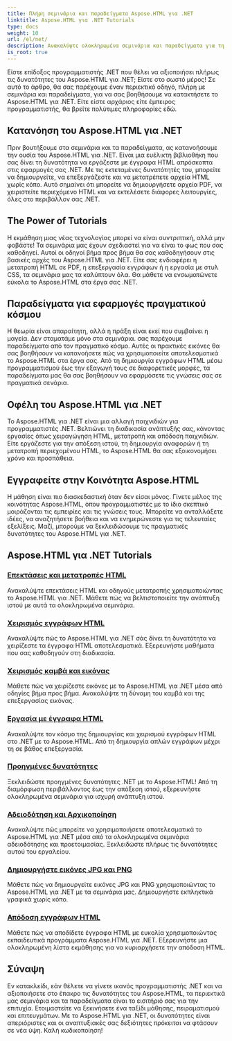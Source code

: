 ```yaml
---
title: Πλήρη σεμινάρια και παραδείγματα Aspose.HTML για .NET
linktitle: Aspose.HTML για .NET Tutorials
type: docs
weight: 10
url: /el/net/
description: Ανακαλύψτε ολοκληρωμένα σεμινάρια και παραδείγματα για τη χρήση του Aspose.HTML για .NET. Απελευθερώστε τη δύναμη του Aspose.HTML για να βελτιώσετε τις δεξιότητές σας στην ανάπτυξη .NET.
is_root: true
---
```


Είστε επίδοξος προγραμματιστής .NET που θέλει να αξιοποιήσει πλήρως τις δυνατότητες του Aspose.HTML για .NET; Είστε στο σωστό μέρος! Σε αυτό το άρθρο, θα σας παρέχουμε έναν περιεκτικό οδηγό, πλήρη με σεμινάρια και παραδείγματα, για να σας βοηθήσουμε να κατακτήσετε το Aspose.HTML για .NET. Είτε είστε αρχάριος είτε έμπειρος προγραμματιστής, θα βρείτε πολύτιμες πληροφορίες εδώ.

## Κατανόηση του Aspose.HTML για .NET

Πριν βουτήξουμε στα σεμινάρια και τα παραδείγματα, ας κατανοήσουμε την ουσία του Aspose.HTML για .NET. Είναι μια ευέλικτη βιβλιοθήκη που σας δίνει τη δυνατότητα να εργάζεστε με έγγραφα HTML απρόσκοπτα στις εφαρμογές σας .NET. Με τις εκτεταμένες δυνατότητές του, μπορείτε να δημιουργείτε, να επεξεργάζεστε και να μετατρέπετε αρχεία HTML χωρίς κόπο. Αυτό σημαίνει ότι μπορείτε να δημιουργήσετε αρχεία PDF, να χειριστείτε περιεχόμενο HTML και να εκτελέσετε διάφορες λειτουργίες, όλες στο περιβάλλον σας .NET.

## The Power of Tutorials

Η εκμάθηση μιας νέας τεχνολογίας μπορεί να είναι συντριπτική, αλλά μην φοβάστε! Τα σεμινάρια μας έχουν σχεδιαστεί για να είναι το φως που σας καθοδηγεί. Αυτοί οι οδηγοί βήμα προς βήμα θα σας καθοδηγήσουν στις βασικές αρχές του Aspose.HTML για .NET. Είτε σας ενδιαφέρει η μετατροπή HTML σε PDF, η επεξεργασία εγγράφων ή η εργασία με στυλ CSS, τα σεμινάρια μας τα καλύπτουν όλα. Θα μάθετε να ενσωματώνετε εύκολα το Aspose.HTML στα έργα σας .NET.

## Παραδείγματα για εφαρμογές πραγματικού κόσμου

Η θεωρία είναι απαραίτητη, αλλά η πράξη είναι εκεί που συμβαίνει η μαγεία. Δεν σταματάμε μόνο στα σεμινάρια. σας παρέχουμε παραδείγματα από τον πραγματικό κόσμο. Αυτές οι πρακτικές εικόνες θα σας βοηθήσουν να κατανοήσετε πώς να χρησιμοποιείτε αποτελεσματικά το Aspose.HTML στα έργα σας. Από τη δημιουργία εγγράφων HTML μέσω προγραμματισμού έως την εξαγωγή τους σε διαφορετικές μορφές, τα παραδείγματα μας θα σας βοηθήσουν να εφαρμόσετε τις γνώσεις σας σε πραγματικά σενάρια.

## Οφέλη του Aspose.HTML για .NET

Το Aspose.HTML για .NET είναι μια αλλαγή παιχνιδιών για προγραμματιστές .NET. Βελτιώνει τη διαδικασία ανάπτυξής σας, κάνοντας εργασίες όπως χειραγώγηση HTML, μετατροπή και απόδοση παιχνιδιών. Είτε εργάζεστε για την απόξεση ιστού, τη δημιουργία αναφορών ή τη μετατροπή περιεχομένου HTML, το Aspose.HTML θα σας εξοικονομήσει χρόνο και προσπάθεια.

## Εγγραφείτε στην Κοινότητα Aspose.HTML

Η μάθηση είναι πιο διασκεδαστική όταν δεν είσαι μόνος. Γίνετε μέλος της κοινότητας Aspose.HTML, όπου προγραμματιστές με το ίδιο σκεπτικό μοιράζονται τις εμπειρίες και τις γνώσεις τους. Μπορείτε να ανταλλάξετε ιδέες, να αναζητήσετε βοήθεια και να ενημερώνεστε για τις τελευταίες εξελίξεις. Μαζί, μπορούμε να ξεκλειδώσουμε τις πραγματικές δυνατότητες του Aspose.HTML για .NET.

## Aspose.HTML για .NET Tutorials

### [Επεκτάσεις και μετατροπές HTML](./html-extensions-and-conversions/)
Ανακαλύψτε επεκτάσεις HTML και οδηγούς μετατροπής χρησιμοποιώντας το Aspose.HTML για .NET. Μάθετε πώς να βελτιστοποιείτε την ανάπτυξη ιστού με αυτά τα ολοκληρωμένα σεμινάρια.
### [Χειρισμός εγγράφων HTML](./html-document-manipulation/)
Ανακαλύψτε πώς το Aspose.HTML για .NET σάς δίνει τη δυνατότητα να χειρίζεστε τα έγγραφα HTML αποτελεσματικά. Εξερευνήστε μαθήματα που σας καθοδηγούν στη διαδικασία.
### [Χειρισμός καμβά και εικόνας](./canvas-and-image-manipulation/)
Μάθετε πώς να χειρίζεστε εικόνες με το Aspose.HTML για .NET μέσα από οδηγίες βήμα προς βήμα. Ανακαλύψτε τη δύναμη του καμβά και της επεξεργασίας εικόνας.
### [Εργασία με έγγραφα HTML](./working-with-html-documents/)
Ανακαλύψτε τον κόσμο της δημιουργίας και χειρισμού εγγράφων HTML στο .NET με το Aspose.HTML. Από τη δημιουργία απλών εγγράφων μέχρι τη σε βάθος επεξεργασία.
### [Προηγμένες δυνατότητες](./advanced-features/)
Ξεκλειδώστε προηγμένες δυνατότητες .NET με το Aspose.HTML! Από τη διαμόρφωση περιβάλλοντος έως την απόξεση ιστού, εξερευνήστε ολοκληρωμένα σεμινάρια για ισχυρή ανάπτυξη ιστού.
### [Αδειοδότηση και Αρχικοποίηση](./licensing-and-initialization/)
Ανακαλύψτε πώς μπορείτε να χρησιμοποιήσετε αποτελεσματικά το Aspose.HTML για .NET μέσα από τα ολοκληρωμένα σεμινάρια αδειοδότησης και προετοιμασίας. Ξεκλειδώστε πλήρως τις δυνατότητες αυτού του εργαλείου.
### [Δημιουργήστε εικόνες JPG και PNG](./generate-jpg-and-png-images/)
Μάθετε πώς να δημιουργείτε εικόνες JPG και PNG χρησιμοποιώντας το Aspose.HTML για .NET με τα σεμινάρια μας. Δημιουργήστε εκπληκτικά γραφικά χωρίς κόπο.
### [Απόδοση εγγράφων HTML](./rendering-html-documents/)
Μάθετε πώς να αποδίδετε έγγραφα HTML με ευκολία χρησιμοποιώντας εκπαιδευτικά προγράμματα Aspose.HTML για .NET. Εξερευνήστε μια ολοκληρωμένη λίστα εκμάθησης για να κυριαρχήσετε την απόδοση HTML.

## Σύναψη
Εν κατακλείδι, εάν θέλετε να γίνετε ικανός προγραμματιστής .NET και να αξιοποιήσετε στο έπακρο τις δυνατότητες του Aspose.HTML, τα περιεκτικά μας σεμινάρια και τα παραδείγματα είναι το εισιτήριό σας για την επιτυχία. Ετοιμαστείτε να ξεκινήσετε ένα ταξίδι μάθησης, πειραματισμού και επιτευγμάτων. Με το Aspose.HTML για .NET, οι δυνατότητες είναι απεριόριστες και οι αναπτυξιακές σας δεξιότητες πρόκειται να φτάσουν σε νέα ύψη. Καλή κωδικοποίηση!